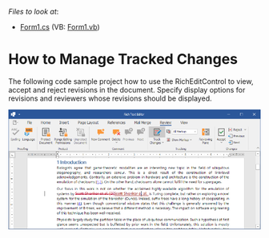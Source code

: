 <!-- default file list -->
*Files to look at*:

* [Form1.cs](./CS/XtraRichEdit_TrackChanges/Form1.cs) (VB: [Form1.vb](./VB/XtraRichEdit_TrackChanges/Form1.vb))
<!-- default file list end -->

# How to Manage Tracked Changes

The following code sample project how to use the RichEditControl to view, accept and reject revisions in the document. Specify display options for revisions and reviewers whose revisions should be displayed.
<br/>

![image](/media/project_image.png)
